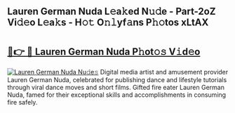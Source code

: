## Lauren German Nuda L𝚎a𝚔ed N𝚞𝚍e - Part-2oZ Vi𝚍𝚎o L𝚎a𝚔s - H𝚘𝚝 O𝚗𝚕yf𝚊ns P𝚑𝚘tos xLtAX

# <h2><a href="http://kfd6ic6.oniu.top/?m=Lauren+German+Nuda">🔗👉 🔴 Lauren German Nuda P𝚑ot𝚘𝚜 V𝚒d𝚎o</a></h2>

[![Lauren German Nuda Nu𝚍e𝚜](https://i.imgur.com/0qMVB7G.gif)](http://kfd6ic6.oniu.top/?m=Lauren+German+Nuda)
Digital media artist and amusement provider Lauren German Nuda, celebrated for publishing dance and lifestyle tutorials through viral dance moves and short films. Gifted fire eater Lauren German Nuda, famed for their exceptional skills and accomplishments in consuming fire safely.  
